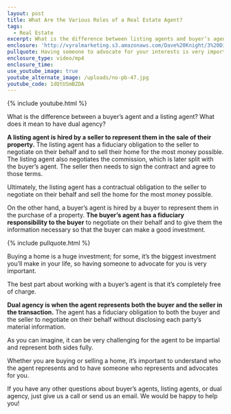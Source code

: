 ```yaml
---
layout: post
title: What Are the Various Roles of a Real Estate Agent?
tags:
  - Real Estate
excerpt: What is the difference between listing agents and buyer’s agents? Should you consider a dual agency? I’ll answer these questions today.
enclosure: 'http://vyralmarketing.s3.amazonaws.com/Dave%20Knight/3%20Different%20Types%20of%20Real%20Estate%20Agents.mp4'
pullquote: Having someone to advocate for your interests is very important.
enclosure_type: video/mp4
enclosure_time:
use_youtube_image: true
youtube_alternate_image: /uploads/no-pb-47.jpg
youtube_code: 1dQtUSmBZDA
---
```



{% include youtube.html %}

What is the difference between a buyer’s agent and a listing agent? What does it mean to have dual agency?

**A listing agent is hired by a seller to represent them in the sale of their property.** The listing agent has a fiduciary obligation to the seller to negotiate on their behalf and to sell their home for the most money possible. The listing agent also negotiates the commission, which is later split with the buyer’s agent. The seller then needs to sign the contract and agree to those terms.

Ultimately, the listing agent has a contractual obligation to the seller to negotiate on their behalf and sell the home for the most money possible.

On the other hand, a buyer’s agent is hired by a buyer to represent them in the purchase of a property. **The buyer’s agent has a fiduciary responsibility to the buyer** to negotiate on their behalf and to give them the information necessary so that the buyer can make a good investment.

{% include pullquote.html %}

Buying a home is a huge investment; for some, it’s the biggest investment you’ll make in your life, so having someone to advocate for you is very important.

The best part about working with a buyer’s agent is that it’s completely free of charge.

**Dual agency is when the agent represents both the buyer and the seller in the transaction.** The agent has a fiduciary obligation to both the buyer and the seller to negotiate on their behalf without disclosing each party’s material information.

As you can imagine, it can be very challenging for the agent to be impartial and represent both sides fully.

Whether you are buying or selling a home, it’s important to understand who the agent represents and to have someone who represents and advocates for you.

If you have any other questions about buyer’s agents, listing agents, or dual agency, just give us a call or send us an email. We would be happy to help you!